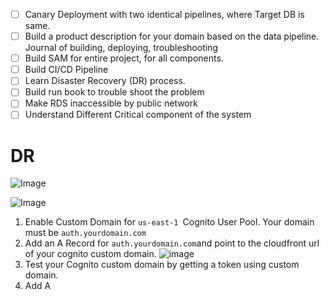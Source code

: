 - [ ] Canary Deployment with two identical pipelines, where Target DB is same.
- [ ] Build a product description for your domain based on the data pipeline. Journal of building, deploying, troubleshooting
- [ ] Build SAM for entire project, for all components.
- [ ] Build CI/CD Pipeline
- [ ] Learn Disaster Recovery (DR) process. 
- [ ] Build run book to trouble shoot the problem
- [ ] Make RDS inaccessible by public network
- [ ] Understand Different Critical component of the system

# DR 

![Image](https://github.com/user-attachments/assets/6a199ec8-9f1a-487b-9ae2-c9bf5f46e770)

![Image](https://github.com/user-attachments/assets/2e3d87d0-9aef-4756-95d5-d611158d5503)

1. Enable Custom Domain for `us-east-1 `Cognito User Pool. Your domain must be `auth.yourdomain.com`
2. Add an A Record for `auth.yourdomain.com`and point to the cloudfront url of your cognito custom domain.
![image](https://github.com/user-attachments/assets/eecbd81b-d3d5-4ab5-adbb-8e8cc70e66e3)
3. Test your Cognito custom domain by getting a token using custom domain.
4. Add A
